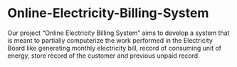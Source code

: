# Online-Electricity-Billing-System
Our project “Online Electricity Billing System” aims to develop a system that is meant to partially computerize the work performed in the Electricity Board like generating monthly electricity bill, record of consuming unit of energy, store record of the customer and previous unpaid record.

